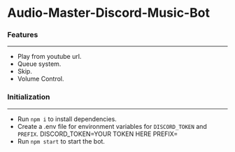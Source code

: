 # Audio-Master-Discord-Music-Bot
### Features

------------

- Play from youtube url.
- Queue system.
- Skip.
- Volume Control.

### Initialization

------------

- Run `npm i` to install dependencies.
- Create a .env file for environment variables for `DISCORD_TOKEN` and `PREFIX`.
        DISCORD_TOKEN=YOUR TOKEN HERE
    	 PREFIX=
- Run `npm start` to start the bot.
